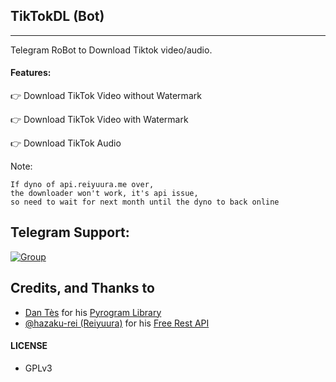 ## TikTokDL (Bot)
---

Telegram RoBot to Download Tiktok video/audio.

#### Features:

👉 Download TikTok Video without Watermark

👉 Download TikTok Video with Watermark

👉 Download TikTok Audio


Note:

```
If dyno of api.reiyuura.me over,
the downloader won't work, it's api issue, 
so need to wait for next month until the dyno to back online
```

## Telegram Support:

[![Group](https://img.shields.io/badge/TG-Group-30302f?style=flat&logo=telegram)](https://t.me/WeebProgrammer)

## Credits, and Thanks to

* [Dan Tès](https://t.me/haskell) for his [Pyrogram Library](https://github.com/pyrogram/pyrogram)
* [@hazaku-rei (Reiyuura)](https://github.com/hazaku-rei) for his [Free Rest API](https://api.reiyuura.me)

#### LICENSE
- GPLv3
